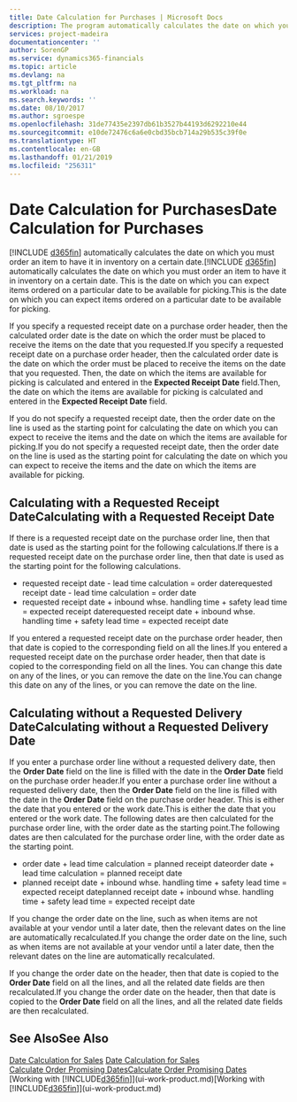 ```yaml
---
title: Date Calculation for Purchases | Microsoft Docs
description: The program automatically calculates the date on which you must order an item to have it in inventory on a certain date. This is the date on which you can expect items ordered on a particular date to be available for picking.
services: project-madeira
documentationcenter: ''
author: SorenGP
ms.service: dynamics365-financials
ms.topic: article
ms.devlang: na
ms.tgt_pltfrm: na
ms.workload: na
ms.search.keywords: ''
ms.date: 08/10/2017
ms.author: sgroespe
ms.openlocfilehash: 31de77435e2397db61b3527b44193d6292210e44
ms.sourcegitcommit: e10de72476c6a6e0cbd35bcb714a29b535c39f0e
ms.translationtype: HT
ms.contentlocale: en-GB
ms.lasthandoff: 01/21/2019
ms.locfileid: "256311"
---
```

# <a name="date-calculation-for-purchases"></a><span data-ttu-id="e2817-104">Date Calculation for Purchases</span><span class="sxs-lookup"><span data-stu-id="e2817-104">Date Calculation for Purchases</span></span>
<span data-ttu-id="e2817-105">[!INCLUDE [d365fin](includes/d365fin_md.md)] automatically calculates the date on which you must order an item to have it in inventory on a certain date.</span><span class="sxs-lookup"><span data-stu-id="e2817-105">[!INCLUDE [d365fin](includes/d365fin_md.md)] automatically calculates the date on which you must order an item to have it in inventory on a certain date.</span></span> <span data-ttu-id="e2817-106">This is the date on which you can expect items ordered on a particular date to be available for picking.</span><span class="sxs-lookup"><span data-stu-id="e2817-106">This is the date on which you can expect items ordered on a particular date to be available for picking.</span></span>  

<span data-ttu-id="e2817-107">If you specify a requested receipt date on a purchase order header, then the calculated order date is the date on which the order must be placed to receive the items on the date that you requested.</span><span class="sxs-lookup"><span data-stu-id="e2817-107">If you specify a requested receipt date on a purchase order header, then the calculated order date is the date on which the order must be placed to receive the items on the date that you requested.</span></span> <span data-ttu-id="e2817-108">Then, the date on which the items are available for picking is calculated and entered in the **Expected Receipt Date** field.</span><span class="sxs-lookup"><span data-stu-id="e2817-108">Then, the date on which the items are available for picking is calculated and entered in the **Expected Receipt Date** field.</span></span>  

<span data-ttu-id="e2817-109">If you do not specify a requested receipt date, then the order date on the line is used as the starting point for calculating the date on which you can expect to receive the items and the date on which the items are available for picking.</span><span class="sxs-lookup"><span data-stu-id="e2817-109">If you do not specify a requested receipt date, then the order date on the line is used as the starting point for calculating the date on which you can expect to receive the items and the date on which the items are available for picking.</span></span>  

## <a name="calculating-with-a-requested-receipt-date"></a><span data-ttu-id="e2817-110">Calculating with a Requested Receipt Date</span><span class="sxs-lookup"><span data-stu-id="e2817-110">Calculating with a Requested Receipt Date</span></span>  
<span data-ttu-id="e2817-111">If there is a requested receipt date on the purchase order line, then that date is used as the starting point for the following calculations.</span><span class="sxs-lookup"><span data-stu-id="e2817-111">If there is a requested receipt date on the purchase order line, then that date is used as the starting point for the following calculations.</span></span>  

- <span data-ttu-id="e2817-112">requested receipt date - lead time calculation = order date</span><span class="sxs-lookup"><span data-stu-id="e2817-112">requested receipt date - lead time calculation = order date</span></span>  
- <span data-ttu-id="e2817-113">requested receipt date + inbound whse. handling time + safety lead time = expected receipt date</span><span class="sxs-lookup"><span data-stu-id="e2817-113">requested receipt date + inbound whse. handling time + safety lead time = expected receipt date</span></span>  

<span data-ttu-id="e2817-114">If you entered a requested receipt date on the purchase order header, then that date is copied to the corresponding field on all the lines.</span><span class="sxs-lookup"><span data-stu-id="e2817-114">If you entered a requested receipt date on the purchase order header, then that date is copied to the corresponding field on all the lines.</span></span> <span data-ttu-id="e2817-115">You can change this date on any of the lines, or you can remove the date on the line.</span><span class="sxs-lookup"><span data-stu-id="e2817-115">You can change this date on any of the lines, or you can remove the date on the line.</span></span>  

## <a name="calculating-without-a-requested-delivery-date"></a><span data-ttu-id="e2817-116">Calculating without a Requested Delivery Date</span><span class="sxs-lookup"><span data-stu-id="e2817-116">Calculating without a Requested Delivery Date</span></span>  
<span data-ttu-id="e2817-117">If you enter a purchase order line without a requested delivery date, then the **Order Date** field on the line is filled with the date in the **Order Date** field on the purchase order header.</span><span class="sxs-lookup"><span data-stu-id="e2817-117">If you enter a purchase order line without a requested delivery date, then the **Order Date** field on the line is filled with the date in the **Order Date** field on the purchase order header.</span></span> <span data-ttu-id="e2817-118">This is either the date that you entered or the work date.</span><span class="sxs-lookup"><span data-stu-id="e2817-118">This is either the date that you entered or the work date.</span></span> <span data-ttu-id="e2817-119">The following dates are then calculated for the purchase order line, with the order date as the starting point.</span><span class="sxs-lookup"><span data-stu-id="e2817-119">The following dates are then calculated for the purchase order line, with the order date as the starting point.</span></span>  

- <span data-ttu-id="e2817-120">order date + lead time calculation = planned receipt date</span><span class="sxs-lookup"><span data-stu-id="e2817-120">order date + lead time calculation = planned receipt date</span></span>  
- <span data-ttu-id="e2817-121">planned receipt date + inbound whse. handling time + safety lead time = expected receipt date</span><span class="sxs-lookup"><span data-stu-id="e2817-121">planned receipt date + inbound whse. handling time + safety lead time = expected receipt date</span></span>  

<span data-ttu-id="e2817-122">If you change the order date on the line, such as when items are not available at your vendor until a later date, then the relevant dates on the line are automatically recalculated.</span><span class="sxs-lookup"><span data-stu-id="e2817-122">If you change the order date on the line, such as when items are not available at your vendor until a later date, then the relevant dates on the line are automatically recalculated.</span></span>  

<span data-ttu-id="e2817-123">If you change the order date on the header, then that date is copied to the **Order Date** field on all the lines, and all the related date fields are then recalculated.</span><span class="sxs-lookup"><span data-stu-id="e2817-123">If you change the order date on the header, then that date is copied to the **Order Date** field on all the lines, and all the related date fields are then recalculated.</span></span>  

## <a name="see-also"></a><span data-ttu-id="e2817-124">See Also</span><span class="sxs-lookup"><span data-stu-id="e2817-124">See Also</span></span>  
 <span data-ttu-id="e2817-125">[Date Calculation for Sales](sales-date-calculation-for-sales.md) </span><span class="sxs-lookup"><span data-stu-id="e2817-125">[Date Calculation for Sales](sales-date-calculation-for-sales.md) </span></span>  
 [<span data-ttu-id="e2817-126">Calculate Order Promising Dates</span><span class="sxs-lookup"><span data-stu-id="e2817-126">Calculate Order Promising Dates</span></span>](sales-how-to-calculate-order-promising-dates.md)  
 <span data-ttu-id="e2817-127">[Working with [!INCLUDE[d365fin](includes/d365fin_md.md)]](ui-work-product.md)</span><span class="sxs-lookup"><span data-stu-id="e2817-127">[Working with [!INCLUDE[d365fin](includes/d365fin_md.md)]](ui-work-product.md)</span></span>
